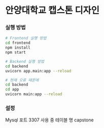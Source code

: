# 안양대학교 캡스톤 디자인

### 실행 방법
```bash
# Frontend 실행 방법
cd frontend
npm install
npm start

# Backend 실행 방법
cd backend
uvicorn app.main:app --reload

# 현재 오류 때문에
cd backend
cd app
uvicorn main:app --reload
```

### 설정
Mysql 포트 3307 사용 중
테이블 명 capstone